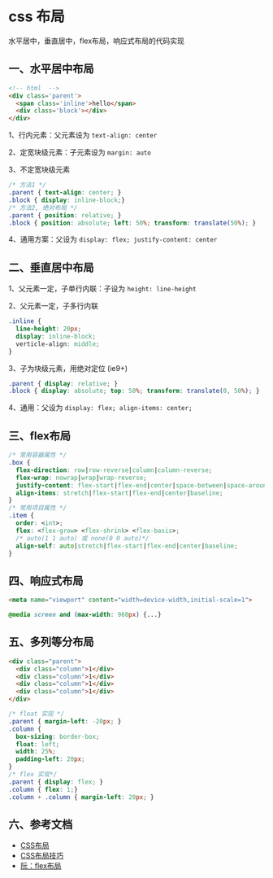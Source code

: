<!-- 2017/8/8  -->

# css 布局

水平居中，垂直居中，flex布局，响应式布局的代码实现
<!--more-->

## 一、水平居中布局

```html
<!-- html  -->
<div class='parent'>
  <span class='inline'>hello</span>
  <div class='block'></div>
</div>
```

1、行内元素：父元素设为 `text-align: center`

2、定宽块级元素：子元素设为 `margin: auto`

3、不定宽块级元素

```css
/* 方法1 */
.parent { text-align: center; }
.block { display: inline-block;}
/* 方法2, 绝对布局 */
.parent { position: relative; }
.block { position: absolute; left: 50%; transform: translate(50%); }
```

4、通用方案：父设为 `display: flex; justify-content: center`

## 二、垂直居中布局

1、父元素一定，子单行内联：子设为 `height: line-height`

2、父元素一定，子多行内联

```css
.inline {
  line-height: 20px;
  display: inline-block;
  verticle-align: middle;
}
```

3、子为块级元素，用绝对定位 (ie9+)

```css
.parent { display: relative; }
.block { display: absolute; top: 50%; transform: translate(0, 50%); }
```

4、通用：父设为 `display: flex; align-items: center;`

## 三、flex布局

```css
/* 常用容器属性 */
.box {
  flex-direction: row|row-reverse|column|column-reverse;
  flex-wrap: nowrap|wrap|wrap-reverse;
  justify-content: flex-start|flex-end|center|space-between|space-around;
  align-items: stretch|flex-start|flex-end|center|baseline;
}
/* 常用项目属性 */
.item {
  order: <int>;
  flex: <flex-grow> <flex-shrink> <flex-basis>;
  /* auto(1 1 auto) 或 none(0 0 auto)*/
  align-self: auto|stretch|flex-start|flex-end|center|baseline;
}
```

## 四、响应式布局

```html
<meta name="viewport" content="width=device-width,initial-scale=1">
```

```css
@media screen and (max-width: 960px) {...}
```

## 五、多列等分布局

```html
<div class="parent">
  <div class="column">1</div>
  <div class="column">1</div>
  <div class="column">1</div>
  <div class="column">1</div>
</div>
```

```css
/* float 实现 */
.parent { margin-left: -20px; }
.column {
  box-sizing: border-box;
  float: left;
  width: 25%;
  padding-left: 20px;
}
/* flex 实现*/
.parent { display: flex; }
.column { flex: 1;}
.column + .column { margin-left: 20px; }
```

## 六、参考文档

- [CSS布局](http://web.jobbole.com/90844/)
- [CSS布局技巧](http://www.imooc.com/article/2235)
- [阮：flex布局](http://www.ruanyifeng.com/blog/2015/07/flex-grammar.html)
